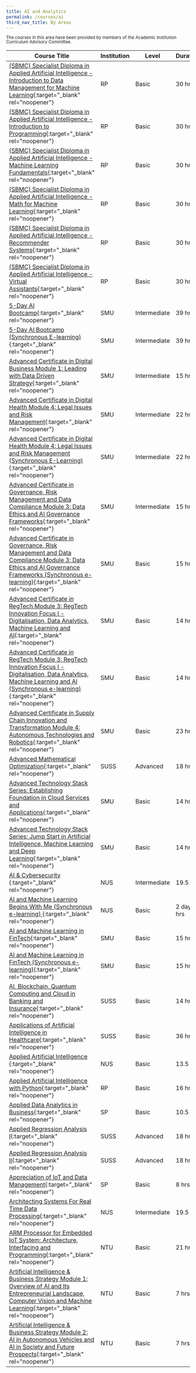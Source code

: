 ```yaml
---
title: AI and Analytics
permalink: /courses/ai
third_nav_title: By Areas
---
```

<p style="line-height:1"><small>The courses in this area have been provided by members of the Academic Institution Curriculum Advisory Committee.</small></p>

|Course Title  | Institution | Level | Duration |
| - | - | - | -|
|[(SBMC) Specialist Diploma in Applied Artificial Intelligence - Introduction to Data Management for Machine Learning](https://www.rp.edu.sg/ace/course-summary/Detail/specialist-diploma-in-applied-artificial-intelligence){:target="_blank" rel="noopener"}  | RP | Basic | 30 hrs |
|[(SBMC) Specialist Diploma in Applied Artificial Intelligence - Introduction to Programming](https://www.rp.edu.sg/ace/course-summary/Detail/specialist-diploma-in-applied-artificial-intelligence){:target="_blank" rel="noopener"}  | RP | Basic | 30 hrs |
|[(SBMC) Specialist Diploma in Applied Artificial Intelligence - Machine Learning Fundamentals](https://www.rp.edu.sg/ace/course-summary/Detail/specialist-diploma-in-applied-artificial-intelligence){:target="_blank" rel="noopener"}  | RP | Basic | 30 hrs |
|[(SBMC) Specialist Diploma in Applied Artificial Intelligence - Math for Machine Learning](https://www.rp.edu.sg/ace/course-summary/Detail/specialist-diploma-in-applied-artificial-intelligence){:target="_blank" rel="noopener"}  | RP | Basic | 30 hrs |
|[(SBMC) Specialist Diploma in Applied Artificial Intelligence - Recommender Systems](https://www.rp.edu.sg/ace/course-summary/Detail/specialist-diploma-in-applied-artificial-intelligence){:target="_blank" rel="noopener"}  | RP | Basic | 30 hrs |
|[(SBMC) Specialist Diploma in Applied Artificial Intelligence - Virtual Assistants](https://www.rp.edu.sg/ace/course-summary/Detail/specialist-diploma-in-applied-artificial-intelligence){:target="_blank" rel="noopener"}  | RP | Basic | 30 hrs |
|[5-Day AI Bootcamp](https://academy.smu.edu.sg/5-day-ai-bootcamp-4241){:target="_blank" rel="noopener"}  | SMU | Intermediate | 39 hrs |
|[5-Day AI Bootcamp (Synchronous E-learning)](https://academy.smu.edu.sg/5-day-ai-bootcamp-4241){:target="_blank" rel="noopener"}  | SMU | Intermediate | 39 hrs |
|[Advanced Certificate in Digital Business Module 1: Leading with Data Driven Strategy](https://academy.smu.edu.sg/advanced-certificate-digital-business-module-1-leading-data-driven-strategy-2631){:target="_blank" rel="noopener"}  | SMU | Intermediate | 15 hrs |
|[Advanced Certificate in Digital Health Module 4: Legal Issues and Risk Management](https://academy.smu.edu.sg/advanced-certificate-digital-health-module-4-legal-issues-risk-management-4786){:target="_blank" rel="noopener"}  | SMU | Intermediate | 22 hrs |
|[Advanced Certificate in Digital Health Module 4: Legal Issues and Risk Management (Synchronous E-Learning)](https://academy.smu.edu.sg/advanced-certificate-digital-health-module-4-legal-issues-risk-management-4786){:target="_blank" rel="noopener"}  | SMU | Intermediate | 22 hrs |
|[Advanced Certificate in Governance, Risk Management and Data Compliance Module 3: Data Ethics and AI Governance Frameworks](https://academy.smu.edu.sg/advanced-certificate-governance-risk-management-and-data-compliance-module-3-data-ethics-and-ai){:target="_blank" rel="noopener"}  | SMU | Intermediate | 15 hrs |
|[Advanced Certificate in Governance, Risk Management and Data Compliance Module 3: Data Ethics and AI Governance Frameworks (Synchronous e-learning)](https://academy.smu.edu.sg/advanced-certificate-governance-risk-management-and-data-compliance-module-3-data-ethics-and-ai){:target="_blank" rel="noopener"}  | SMU | Basic | 15 hrs |
|[Advanced Certificate in RegTech Module 3: RegTech Innovation Focus I - Digitalisation, Data Analytics, Machine Learning and AI](https://academy.smu.edu.sg/advanced-certificate-regtech-module-3-regtech-innovation-focus-i-digitalisation-data-analytics-4171){:target="_blank" rel="noopener"}  | SMU | Basic | 14 hrs |
|[Advanced Certificate in RegTech Module 3: RegTech Innovation Focus I - Digitalisation, Data Analytics, Machine Learning and AI (Synchronous e-learning)](https://academy.smu.edu.sg/advanced-certificate-regtech-module-3-regtech-innovation-focus-i-digitalisation-data-analytics-4171){:target="_blank" rel="noopener"}  | SMU | Basic | 14 hrs |
|[Advanced Certificate in Supply Chain Innovation and Transformation Module 4: Autonomous Technologies and Robotics](https://academy.smu.edu.sg/advanced-certificate-supply-chain-innovation-and-transformation-module-4-autonomous-technologies){:target="_blank" rel="noopener"}  | SMU | Basic | 23 hrs |
|[Advanced Mathematical Optimization](https://www.suss.edu.sg/courses/detail/mth356){:target="_blank" rel="noopener"}  | SUSS | Advanced | 18 hrs |
|[Advanced Technology Stack Series: Establishing Foundation in Cloud Services and Applications](https://academy.smu.edu.sg/establishing-foundation-cloud-services-and-applications-4551){:target="_blank" rel="noopener"}  | SMU | Basic | 14 hrs |
|[Advanced Technology Stack Series: Jump Start in Artificial Intelligence, Machine Learning and Deep Learning](https://academy.smu.edu.sg/jump-start-artificial-intelligence-machine-learning-and-deep-learning-4546){:target="_blank" rel="noopener"}  | SMU | Basic | 14 hrs |
|[AI & Cybersecurity ](https://www.iss.nus.edu.sg/executive-education/course/detail/ai-and--cybersecurity/artificial-intelligence){:target="_blank" rel="noopener"}  | NUS | Intermediate | 19.5 hrs |
|[AI and Machine Learning Begins With Me (Synchronous e-learning) ](https://scale.nus.edu.sg/programmes/executive-courses/data-analytics/artificial-intelligence-begins-with-me){:target="_blank" rel="noopener"}  | NUS | Basic | 2 days hrs |
|[AI and Machine Learning in FinTech](https://academy.smu.edu.sg/ai-and-machine-learning-fintech-4856){:target="_blank" rel="noopener"}  | SMU | Basic | 15 hrs |
|[AI and Machine Learning in FinTech (Synchronous e-learning)](https://academy.smu.edu.sg/ai-and-machine-learning-fintech-4856){:target="_blank" rel="noopener"}  | SMU | Basic | 15 hrs |
|[AI, Blockchain, Quantum Computing and Cloud in Banking and Insurance](https://sussblockchain.com/wp-content/uploads/2019/06/Workshop-AI-Blockchain-Quantum-Cloud.pdf){:target="_blank" rel="noopener"}  | SUSS | Basic | 14 hrs |
|[Applications of Artificial Intelligence in Healthcare](https://www.suss.edu.sg/courses/detail/bme363){:target="_blank" rel="noopener"}  | SUSS | Basic | 36 hrs |
|[Applied Artificial Intelligence ](https://scale.nus.edu.sg/programmes/executive-courses/data-analytics/applied-artificial-intelligence){:target="_blank" rel="noopener"}  | NUS | Basic | 13.5 hrs |
|[Applied Artificial Intelligence with Python](https://www.rp.edu.sg/ace/short-course/Detail/applied-artificial-intelligence-with-python){:target="_blank" rel="noopener"}  | RP | Basic | 16 hrs |
|[Applied Data Analytics in Business](https://www.sp.edu.sg/pace/courses/course-type/short-modular/open-for-roi/applied-data-analytics-in-business){:target="_blank" rel="noopener"}  | SP | Basic | 10.5 hrs |
|[Applied Regression Analysis I](https://www.suss.edu.sg/courses/detail/mth357){:target="_blank" rel="noopener"}  | SUSS | Advanced | 18 hrs |
|[Applied Regression Analysis II](https://www.suss.edu.sg/courses/detail/mth358?urlname=bsc-mathematics-bsma){:target="_blank" rel="noopener"}  | SUSS | Advanced | 18 hrs |
|[Appreciation of IoT and Data Management](https://www.sp.edu.sg/pace/courses/course-type/short-modular/open-for-roi/appreciation-of-iot-and-data-management){:target="_blank" rel="noopener"}  | SP | Basic | 8 hrs |
|[Architecting Systems For Real Time Data Processing](https://www.iss.nus.edu.sg/executive-education/course/detail/architecting-systems-for-real-time-data--processing/software-systems){:target="_blank" rel="noopener"}  | NUS | Intermediate | 19.5 hrs |
|[ARM Processor for Embedded IoT System: Architecture, Interfacing and Programming](https://www.ntu.edu.sg/pace/programmes/detail/arm-processor-for-embedded-iot-system-architecture-interfacing-and-programming){:target="_blank" rel="noopener"}  | NTU | Basic | 21 hrs |
|[Artificial Intelligence & Business Strategy Module 1: Overview of AI and Its Entrepreneurial Landscape, Computer Vision and Machine Learning](http://www.ntc.ntu.edu.sg/Programmes/EntrepreneurshipDevelopmentProgrammes/Entrepreneurship%20Development%20Programmes%20%28English%29/Pages/Module%201%20Overview%20of%20Artificial%20Intelligence%20and%20Its%20Entrepreneurial%20Landscape%20Computer%20Vision%20and%20Machine%20Learning.aspx){:target="_blank" rel="noopener"}  | NTU | Basic | 7 hrs |
|[Artificial Intelligence & Business Strategy Module 2: AI in Autonomous Vehicles and AI in Society and Future Prospects](http://www.ntc.ntu.edu.sg/Programmes/EntrepreneurshipDevelopmentProgrammes/Entrepreneurship%20Development%20Programmes%20%28English%29/Pages/Module-2---AI-in-Healthcare-in-the-Age-of-Industry-4.0-and-AI-in-Fintech-.aspx){:target="_blank" rel="noopener"}  | NTU | Basic | 7 hrs |